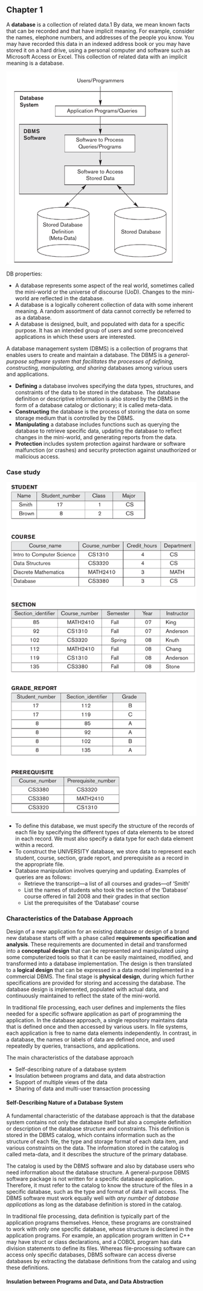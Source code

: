 ## Chapter 1


A **database** is a collection of related data.1 By data, we mean known facts that can be recorded and that have implicit meaning. For example, consider the names, elephone numbers, and addresses of the people you know. You may have recorded this data in an indexed address book or you may have stored it on a hard drive, using a personal computer and software such as Microsoft Access or Excel. This collection of related data with an implicit meaning is a database.

![](../../Images/Pasted%20image%2020240312232339.png)

DB properties:
- A database represents some aspect of the real world, sometimes called the mini-world or the universe of discourse (UoD). Changes to the mini-world are reflected in the database.
- A database is a logically coherent collection of data with some inherent meaning. A random assortment of data cannot correctly be referred to as a database.
- A database is designed, built, and populated with data for a specific purpose. It has an intended group of users and some preconceived applications in which these users are interested.

A database management system (DBMS) is a collection of programs that enables users to create and maintain a database. The DBMS is a *general-purpose software system that facilitates the processes of defining, constructing, manipulating, and sharing* databases among various users and applications.

- **Defining** a database involves specifying the data types, structures, and constraints of the data to be stored in the database. The database definition or descriptive information is also stored by the DBMS in the form of a database catalog or dictionary; it is called meta-data.
- **Constructing** the database is the process of storing the data on some storage medium that is controlled by the DBMS.
- **Manipulating** a database includes functions such as querying the database to retrieve specific data, updating the database to reflect changes in the mini-world, and generating reports from the data. 
- **Protection** includes system protection against hardware or software malfunction (or crashes) and security protection against unauthorized or malicious access.

### **Case study**

![](../../Images/Pasted%20image%2020240313225233.png)

- To define this database, we must specify the structure of the records of each file by specifying the different types of data elements to be stored in each record. We must also specify a data type for each data element within a record.
- To construct the UNIVERSITY database, we store data to represent each student, course, section, grade report, and prerequisite as a record in the appropriate file.
- Database manipulation involves querying and updating. Examples of queries are as follows:
	- Retrieve the transcript—a list of all courses and grades—of ‘Smith’
	- List the names of students who took the section of the ‘Database’ course offered in fall 2008 and their grades in that section
	- List the prerequisites of the ‘Database’ course

### Characteristics of the Database Approach

 Design of a new application for an existing database or design of a brand new database starts off with a phase called **requirements specification and analysis**. These requirements are documented in detail and transformed into a **conceptual design** that can be represented and manipulated using some computerized tools so that it can be easily maintained, modified, and transformed into a database implementation. The design is then translated to a **logical design** that can be expressed in a data model implemented in a commercial DBMS. The final stage is **physical design**, during which further specifications are provided for storing and accessing the database. The database design is implemented, populated with actual data, and continuously maintained to reflect the state of the mini-world. 

In traditional file processing, each user defines and implements the files needed for a specific software application as part of programming the application. In the database approach, a single repository maintains data that is defined once and then accessed by various users. In file systems, each application is free to name data elements independently. In contrast, in a database, the names or labels of data are defined once, and used repeatedly by queries, transactions, and applications.

The main characteristics of the database approach
- Self-describing nature of a database system
- Insulation between programs and data, and data abstraction
- Support of multiple views of the data
- Sharing of data and multi-user transaction processing

#### Self-Describing Nature of a Database System

A fundamental characteristic of the database approach is that the database system contains not only the database itself but also a complete definition or description of
the database structure and constraints. This definition is stored in the DBMS catalog, which contains information such as the structure of each file, the type and storage format of each data item, and various constraints on the data. The information stored in the catalog is called meta-data, and it describes the structure of the primary database.

The catalog is used by the DBMS software and also by database users who need information about the database structure. A general-purpose DBMS software package is not written for a specific database application. Therefore, it must refer to the catalog to know the structure of the files in a specific database, such as the type and format of data it will access. The DBMS software must work equally well with *any number of database applications* as long as the database definition is stored in the catalog.

In traditional file processing, data definition is typically part of the application programs themselves. Hence, these programs are constrained to work with only one specific database, whose structure is declared in the application programs. For example, an application program written in C++ may have struct or class declarations, and a COBOL program has data division statements to define its files. Whereas file-processing software can access only specific databases, DBMS software can access diverse databases by extracting the database definitions from the catalog and using these definitions.

#### Insulation between Programs and Data, and Data Abstraction
